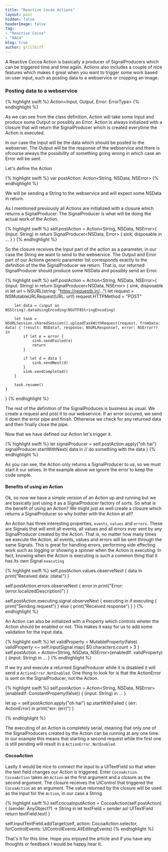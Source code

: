 ```yaml
---
title: "Reactive Cocoa Actions"
layout: post
hidden: false
headerImage: false
tag:
- "Reactive Cocoa"
- "RAC4"
blog: true
author: grillbiff
---
```


A Reactive Cocoa Action is basically a producer of SignalProducers which can be triggered time and time again. Actions also includes a couple of nice features which makes it great when you want to trigger some work based on user input, such as posting data to a webservice or cropping an image.

### Posting data to a webservice


{% highlight swift %}
Action<Input, Output, Error: ErrorType>
{% endhighlight %}

As we can see from the class definition, Action will take some Input and produce some Output or possibly an Error. Action is always initialized with a closure that will return the SignalProducer which is created everytime the Action is executed.

In our case the Input will be the data which should be posted to the webserver. The Output will be the response of the webservice and there is ofcourse always the possibility of something going wrong in which case an Error will be sent.

Let's define the Action

{% highlight swift %}
var postAction: Action<String, NSData, NSError>
{% endhighlight %}

We will be sending a String to the webservice and will expect some NSData in return.

As I mentioned previously all Actions are initialized with a closure which returns a SignalProducer. The SignalProducer is what will be doing the actual work of the Action.

{% highlight swift %}
self.postAction = Action<String, NSData, NSError>{ (input: String) in
	return SignalProducer<NSData, Error> { sink, disposable in
		...
	}
}
{% endhighlight %}

So the closure receives the Input part of the action as a parameter, in our case the String we want to send to the webservice. The Output and Error part of our Actions generic parameter list corresponds exactly to the definition of the the SignalProducer we return. That is, our returned SignalProducer should produce some NSData and possibly send an Error.

{% highlight swift %}
self.postAction = Action<String, NSData, NSError>{ (input: String) in
	return SignalProducer<NSData, NSError> { sink, disposable in
		let url = NSURL(string: "https://requestb.in/...")
		let request = NSMutableURLRequest(URL: url!)
		request.HTTPMethod = "POST"

		let data = (input as NSString).dataUsingEncoding(NSUTF8StringEncoding)

		let task = NSURLSession.sharedSession().uploadTaskWithRequest(request, fromData: 			data) { (result: NSData?, response: NSURLResponse?, error: NSError?) in					
			if let e = error {
				sink.sendFailed(e)
				return
			}

			if let d = data {
				sink.sendNext(d)
			}
			sink.sendCompleted()
		}

		task.resume()
	}
}
{% endhighlight %}

The rest of the definition of the SignalProduces is business as usual. We create a request and post it to our webservice. If an error occured, we send it down the error pipe and finish. Otherwise we check for any returned data and then finally close the pipe.

Now that we have defined our Action let's trigger it.

{% highlight swift %}
let signalProducer = self.postAction.apply("oh hai")
signalProducer.startWithNext{ data in
	// do something with the data
}
{% endhighlight %}

As you can see, the Action only returns a SignalProducer to us, so we must start it our selves. In the example above we ignore the error to keep the code simple.

#### Benefits of using an Action

Ok, so now we have a simple version of an Action up and running but we are basically just using it as a SignalProducer factory of sorts. So what is the benefit of using an Action? We might just as well create a closure which returns a SignalProducer so why bother with the Action at all?

An Action has three interesting properties, `events`, `values` and `errors`. These are Signals that will emit all events, all values and all errors ever sent by any SignalProducer created by the Action. That is, no matter how many times we execute the Action, all events, values and errors will be sent through the same Signals. This is great for handling errors, performing side effecting work such as logging or showing a spinner when the Action is executing. In fact, knowing when the Action is executing is such a common thing that it has its own Signal `executing`


{% highlight swift %}
self.postAction.values.observeNext { data in
	print("Received data: \(data)")
}

self.postAction.errors.observeNext { error in
	print("Error: \(error.localizedDescription)")
}

self.postAction.executing.signal.observeNext { executing in
	if executing {
		print("Sending request")
	} else {
		print("Received response")
	}
}
{% endhighlight %}

An Action can also be initialized with a Property which controls wheter the Action should be enabled or not. This makes it easy for us to add some validation for the input data.

{% highlight swift %}
let validProperty = MutableProperty<Bool>(false)
validProperty <~ self.inputSignal.map{ $0.characters.count > 3 }
self.postAction = Action<String, NSData, NSError>(enabledIf: validProperty) { (input: String) in
	...
}
{% endhighlight %}

If we try and execute a returned SignalProducer while it is disabled it will send a `ActionError.NotEnabled`. One thing to look for is that the ActionError is sent on the SignalProducer, not the Action.

{% highlight swift %}
self.postAction = Action<String, NSData, NSError>(enabledIf: ConstantProperty(false)) { (input: String) in
	...
}

let sp = self.postAction.apply("oh hai")
sp.startWithFailed { (err: ActionError<NSError>) in
	print("err: \(err)")
}

{% endhighlight %}


The executing of an Action is completely serial, meaning that only one of the SignalProducers created by the Action can be running at any one time. In our example this means that starting a second request while the first one is still pending will result in a `ActionError.NotEnabled`.

#### CocoaAction

Lastly it would be nice to connect the input to a UITextField so that when the text field changes our Action is triggered. Enter `CocoaAction`. `CocoaAction` takes an `Action` as the first argument and a closure as the second argument. The closure receives the UIControl that triggered the `CocoaAction` as an argument. The value returned by the closure will be used as the Input for the `Action`, in our case a String.

{% highlight swift %}
self.cocoaInputAction = CocoaAction(self.postAction) { (sender: AnyObject?) -> String in
	let textField = sender as! UITextField
	return textField.text!
}

self.inputTextField.addTarget(self, action: CocoaAction.selector, forControlEvents: UIControlEvents.AllEditingEvents)
{% endhighlight %}

That's it for this time. Hope you enjoyed the article and if you have any thoughts or feedback I would be happy hear it.
